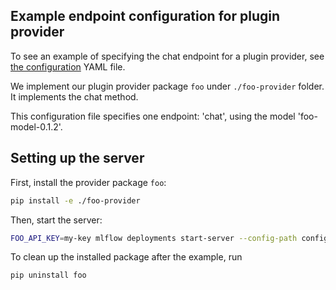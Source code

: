 ## Example endpoint configuration for plugin provider

To see an example of specifying the chat endpoint for a plugin provider,
see [the configuration](config.yaml) YAML file.

We implement our plugin provider package `foo` under `./foo-provider` folder. It implements the chat method.

This configuration file specifies one endpoint: 'chat', using the model 'foo-model-0.1.2'.

## Setting up the server

First, install the provider package `foo`:

```sh
pip install -e ./foo-provider
```

Then, start the server:

```sh
FOO_API_KEY=my-key mlflow deployments start-server --config-path config.yaml --port 7000
```

To clean up the installed package after the example, run

```sh
pip uninstall foo
```
